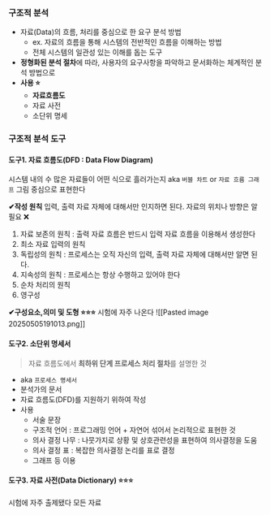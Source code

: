 
### 구조적 분석 
- 자료(Data)의 흐름, 처리를 중심으로 한 요구 분석 방법
	- ex. 자료의 흐름을 통해 시스템의 전반적인 흐름을 이해하는 방법 
	- 전체 시스템의 일관성 있는 이해를 돕는 도구
- **정형화된 분석 절차**에 따라, 사용자의 요구사항을 파악하고 문서화하는 체계적인 분석 방법으로
- **사용 ⭐**
	- **자료흐름도**
	- 자료 사전
	- 소단위 명세 


### 구조적 분석 도구
#### 도구1. 자료 흐름도(DFD : Data Flow Diagram)
시스템 내의 수 많은 자료들이 어떤 식으로 흘러가는지
aka `버블 차트` or `자료 흐름 그래프` 
그림 중심으로 표현한다

**✔작성 원칙** 
입력, 출력 자료 자체에 대해서만 인지하면 된다. 
자료의 위치나 방향은 알 필요 ❌
1. 자료 보존의 원칙 : 출력 자료 흐름은 반드시 입력 자료 흐름을 이용해서 생성한다
2. 최소 자료 입력의 원칙 
3. 독립성의 원칙 : 프로세스는 오직 자신의 입력, 출력 자료 자체에 대해서만 알면 된다.
4. 지속성의 원칙 : 프로세스는 항상 수행하고 있어야 한다
5. 순차 처리의 원칙 
6. 영구성 

**✔구성요소,의미 및 도형 ⭐⭐⭐**
시험에 자주 나온다 
![[Pasted image 20250505191013.png]]



#### 도구2. 소단위 명세서 
> 자료 흐름도에서 **최하위 단계 프로세스 처리 절차**를 설명한 것 

- aka `프로세스 명세서`
- 분석가의 문서
- 자료 흐름도(DFD)를 지원하기 위하여 작성 
- 사용 
	- 서술 문장
	- 구조적 언어 : 프로그래밍 언어 + 자연어 섞어서 논리적으로 표현한 것 
	- 의사 결정 나무 : 나뭇가지로 상황 및 상호관련성을 표현하여 의사결정을 도움
	- 의사 결정 표 : 복잡한 의사결정 논리를 표로 결정
	- 그래프 등 이용 

#### 도구3. 자료 사전(Data Dictionary) ⭐⭐⭐
시험에 자주 출제됐다
모든 자료





